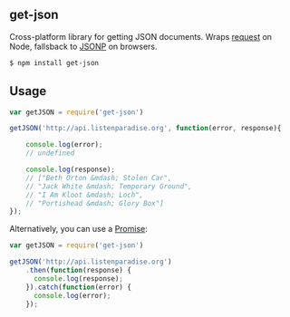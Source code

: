 ## get-json

Cross-platform library for getting JSON documents. Wraps [request](http://npmjs.org/request) on Node, fallsback to [JSONP](http://github.com/webmodules/jsonp) on browsers.

```bash
$ npm install get-json
```

## Usage

```js
var getJSON = require('get-json')

getJSON('http://api.listenparadise.org', function(error, response){

    console.log(error);
    // undefined

    console.log(response);
    // ["Beth Orton &mdash; Stolen Car",
    // "Jack White &mdash; Temporary Ground",
    // "I Am Kloot &mdash; Loch",
    // "Portishead &mdash; Glory Box"]
});
```

Alternatively, you can use a [Promise](https://developer.mozilla.org/en-US/docs/Web/JavaScript/Guide/Using_promises):

```js
var getJSON = require('get-json')

getJSON('http://api.listenparadise.org')
    .then(function(response) {
      console.log(response);
    }).catch(function(error) {
      console.log(error);
    });
```
